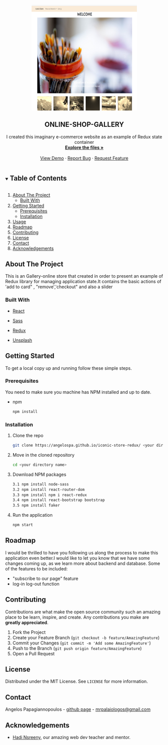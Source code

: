 <!-- PROJECT LOGO -->
<br />
<p align="center">
 <a href="https://angelospa.github.io/iconic-store-redux/">
    <img src="./public/images/iconic.png" alt="Logo" width="336" height="336">
  </a>

  <h2 align="center">ONLINE-SHOP-GALLERY</h2>

  <p align="center">
    I created this imaginary e-commerce website as an example of Redux state container
    <br />
    <a href="https://github.com/AngelosPa/iconic-store-redux/tree/main/src"><strong>Explore the files »</strong></a>
    <br />
    <br />
    <a href="https://angelospa.github.io/iconic-store-redux/">View Demo</a>
    ·
    <a href="https://github.com/github_username/repo_name/issues">Report Bug</a>
    ·
    <a href="https://github.com/github_username/repo_name/issues">Request Feature</a>
  </p>
</p>

<!-- TABLE OF CONTENTS -->
<details open="open">
  <summary><h2 style="display: inline-block">Table of Contents</h2></summary>
  <ol>
    <li>
      <a href="#about-the-project">About The Project</a>
      <ul>
        <li><a href="#built-with">Built With</a></li>
      </ul>
    </li>
    <li>
      <a href="#getting-started">Getting Started</a>
      <ul>
        <li><a href="#prerequisites">Prerequisites</a></li>
        <li><a href="#installation">Installation</a></li>
      </ul>
    </li>
    <li><a href="#usage">Usage</a></li>
    <li><a href="#roadmap">Roadmap</a></li>
    <li><a href="#contributing">Contributing</a></li>
    <li><a href="#license">License</a></li>
    <li><a href="#contact">Contact</a></li>
    <li><a href="#acknowledgements">Acknowledgements</a></li>
  </ol>
</details>

<!-- ABOUT THE PROJECT -->

## About The Project

This is an Gallery-online store that created in order to present an example of Redux library for managing application state.It contains the basic actions of 'add to card" , "remove','checkout" and also a slider

### Built With

- [React](https://reactjs.org/)
- [Sass](https://sass-lang.com/)

- [Redux](https://redux.js.org/introduction/getting-started)
- [Unsplash](https://unsplash.com/)

<!-- GETTING STARTED -->

## Getting Started

To get a local copy up and running follow these simple steps.

### Prerequisites

You need to make sure you machine has NPM installed and up to date.

- npm
  ```sh
  npm install
  ```

### Installation

1. Clone the repo
   ```sh
   git clone https://angelospa.github.io/iconic-store-redux/ <your directory name>
   ```
2. Move in the cloned repository
   ```sh
   cd <your directory name>
   ```
3. Download NPM packages

   ```sh
   3.1 npm install node-sass
   3.2 npm install react-router-dom
   3.3 npm install npm i react-redux
   3.4 npm install react-bootstrap bootstrap
   3.5 npm install faker
   ```

4. Run the application
   ```sh
   npm start
   ```

<!-- ROADMAP -->

## Roadmap

I would be thrilled to have you following us along the process to make this application even better.I would like to let you know that we have some changes coming up, as we learn more about backend and database. Some of the features to be included:

- "subscribe to our page" feature
- log-in log-out function

<!-- CONTRIBUTING -->

## Contributing

Contributions are what make the open source community such an amazing place to be learn, inspire, and create. Any contributions you make are **greatly appreciated**.

1. Fork the Project
2. Create your Feature Branch (`git checkout -b feature/AmazingFeature`)
3. Commit your Changes (`git commit -m 'Add some AmazingFeature'`)
4. Push to the Branch (`git push origin feature/AmazingFeature`)
5. Open a Pull Request

<!-- LICENSE -->

## License

Distributed under the MIT License. See `LICENSE` for more information.

<!-- CONTACT -->

## Contact

Angelos Papagiannopoulos - [github page](https://github.com/AngelosPa) - mrpalaiologos@gmail.com

<!-- ACKNOWLEDGEMENTS -->

## Acknowledgements

- [Hadi Nsreeny](https://github.com/hnsreeny), our amazing web dev teacher and mentor.

<!-- MARKDOWN LINKS & IMAGES -->
<!-- https://www.markdownguide.org/basic-syntax/#reference-style-links -->

[contributors-shield]: https://img.shields.io/github/contributors/hamzadarej/social-network?style=for-the-badge
[contributors-url]: https://github.com/github_username/repo/graphs/contributors
[forks-shield]: https://img.shields.io/github/forks/github_username/repo.svg?style=for-the-badge
[forks-url]: https://github.com/github_username/repo/network/members
[stars-shield]: https://img.shields.io/github/stars/github_username/repo.svg?style=for-the-badge
[stars-url]: https://github.com/github_username/repo/stargazers
[issues-shield]: https://img.shields.io/github/issues/github_username/repo.svg?style=for-the-badge
[issues-url]: https://github.com/github_username/repo/issues
[license-shield]: https://img.shields.io/github/license/github_username/repo.svg?style=for-the-badge
[license-url]: https://github.com/github_username/repo/blob/master/LICENSE.txt
[linkedin-shield]: https://img.shields.io/badge/-LinkedIn-black.svg?style=for-the-badge&logo=linkedin&colorB=555
[linkedin-url]: https://linkedin.com/in/github_username
